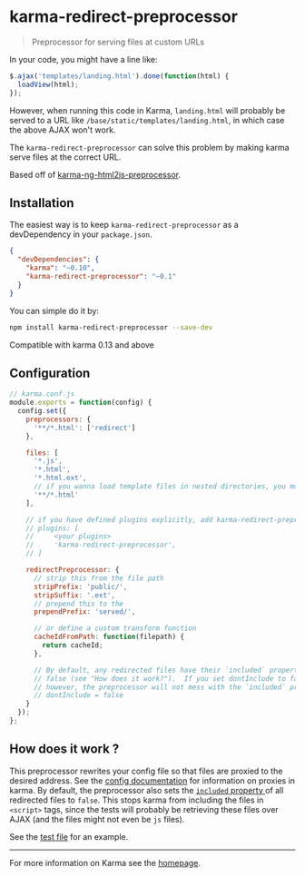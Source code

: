 # karma-redirect-preprocessor

> Preprocessor for serving files at custom URLs

In your code, you might have a line like:
```js
$.ajax('templates/landing.html').done(function(html) {
  loadView(html);
});
```
However, when running this code in Karma, `landing.html` will probably be served
to a URL like `/base/static/templates/landing.html`, in which case the above
AJAX won't work.

The `karma-redirect-preprocessor` can solve this problem by making karma serve
files at the correct URL.

Based off of [karma-ng-html2js-preprocessor](https://github.com/karma-runner/karma-ng-html2js-preprocessor).

## Installation

The easiest way is to keep `karma-redirect-preprocessor` as a devDependency in your `package.json`.
```json
{
  "devDependencies": {
    "karma": "~0.10",
    "karma-redirect-preprocessor": "~0.1"
  }
}
```

You can simple do it by:
```bash
npm install karma-redirect-preprocessor --save-dev
```

Compatible with karma 0.13 and above

## Configuration
```js
// karma.conf.js
module.exports = function(config) {
  config.set({
    preprocessors: {
      '**/*.html': ['redirect']
    },

    files: [
      '*.js',
      '*.html',
      '*.html.ext',
      // if you wanna load template files in nested directories, you must use this
      '**/*.html'
    ],

    // if you have defined plugins explicitly, add karma-redirect-preprocessor
    // plugins: [
    //     <your plugins>
    //     'karma-redirect-preprocessor',
    // ]

    redirectPreprocessor: {
      // strip this from the file path
      stripPrefix: 'public/',
      stripSuffix: '.ext',
      // prepend this to the
      prependPrefix: 'served/',

      // or define a custom transform function
      cacheIdFromPath: function(filepath) {
        return cacheId;
      },

      // By default, any redirected files have their `included` property set to
      // false (see "How does it work?").  If you set dontInclude to false
      // however, the preprocessor will not mess with the `included` property.
      // dontInclude = false
    }
  });
};
```


## How does it work ?

This preprocessor rewrites your config file so that files are proxied to the
desired address.  See the [config documentation](http://karma-runner.github.io/0.13/config/configuration-file.html)
for information on proxies in karma.  By default, the preprocessor also sets the
[`included` property ](http://karma-runner.github.io/0.13/config/files.html) of
all redirected files to `false`.  This stops karma from including the files in
`<script>` tags, since the tests will probably be retrieving these files over
AJAX (and the files might not even be `js` files).

See the [test file](/test/e2e/karma.conf.js) for an example.

----

For more information on Karma see the [homepage].


[homepage]: http://karma-runner.github.com
